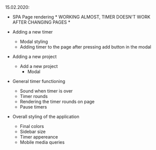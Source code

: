 
15.02.2020: 

+ SPA Page rendering * WORKING ALMOST, TIMER DOESN'T WORK AFTER CHANGING PAGES *
+ Adding a new timer
    + Modal styling
    + Adding timer to the page after pressing add button in the modal

+ Adding a new project
    + Add a new project
        + Modal

+ General timer functioning
    + Sound when timer is over
    + Timer rounds
    + Rendering the timer rounds on page
    + Pause timers

+ Overall styling of the application
    + Final colors
    + Sidebar size
    + Timer appereance
    + Mobile media queries